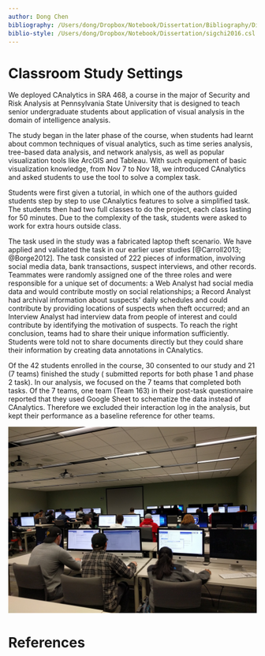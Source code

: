 ```yaml
---
author: Dong Chen
bibliography: /Users/dong/Dropbox/Notebook/Dissertation/Bibliography/Dissertation.bib
biblio-style: /Users/dong/Dropbox/Notebook/Dissertation/sigchi2016.csl
---
```


# Classroom Study Settings

We deployed CAnalytics in SRA 468, a course in the major of Security and Risk Analysis at Pennsylvania State University that is designed to teach senior undergraduate students about application of visual analysis in the domain of intelligence analysis.

The study began in the later phase of the course, when students had learnt about common techniques of visual analytics, such as time series analysis, tree-based data analysis, and network analysis, as well as popular visualization tools like ArcGIS and Tableau. With such equipment of basic visualization knowledge, from Nov 7 to Nov 18, we introduced CAnalytics and asked students to use the tool to solve a complex task.

Students were first given a tutorial, in which one of the authors guided students step by step to use CAnalytics features to solve a simplified task. The students then had two full classes to do the project, each class lasting for 50 minutes. Due to the complexity of the task, students were asked to work for extra hours outside class.
<!-- TODO: task description. e.g. the task consists of ?? pieces of information -->
The task used in the study was a fabricated laptop theft scenario. We have applied and validated the task in our earlier user studies [@Carroll2013; @Borge2012]. The task consisted of 222 pieces of information, involving social media data, bank transactions, suspect interviews, and other records. Teammates were randomly assigned one of the three roles and were responsible for a unique set of documents: a Web Analyst had social media data and would contribute mostly on social relationships; a Record Analyst had archival information about suspects' daily schedules and could contribute by providing locations of suspects when theft occurred; and an Interview Analyst had interview data from people of interest and could contribute by identifying the motivation of suspects. To reach the right conclusion, teams had to share their unique information sufficiently. Students were told not to share documents directly but they could share their information by creating data annotations in CAnalytics.


Of the 42 students enrolled in the course, 30 consented to our study and 21 (7 teams) finished the study ( submitted reports for both phase 1 and phase 2 task). In our analysis, we focused on the 7 teams that completed both tasks. Of the 7 teams, one team (Team 163) in their post-task questionnaire reported that they used Google Sheet to schematize the data instead of CAnalytics. Therefore we excluded their interaction log in the analysis, but kept their performance as a baseline reference for other teams.

![Classroom settings][image-1]

# References

[image-1]: ./img/IMG_20161114_134341.jpg
